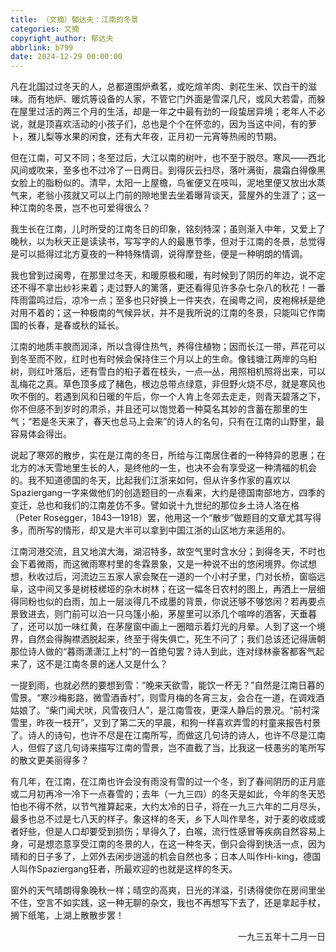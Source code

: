 ```yaml
---
title: （文摘）郁达夫：江南的冬景
categories: 文摘
copyright_author: 郁达夫
abbrlink: b799
date: 2024-12-29 00:00:00
---
```



凡在北国过过冬天的人，总都道围炉煮茗，或吃煊羊肉、剥花生米、饮白干的滋味。而有地炉、暖炕等设备的人家，不管它门外面是雪深几尺，或风大若雷，而躲在屋里过活的两三个月的生活，却是一年之中最有劲的一段蛰居异境；老年人不必说，就是顶喜欢活动的小孩子们，总也是个个在怀恋的，因为当这中间，有的萝卜，雅儿梨等水果的闲食，还有大年夜，正月初一元宵等热闹的节期。

但在江南，可又不同；冬至过后，大江以南的树叶，也不至于脱尽。寒风——西北风间或吹来，至多也不过冷了一日两日。到得灰云扫尽，落叶满街，晨霜白得像黑女脸上的脂粉似的。清早，太阳一上屋檐，鸟雀便又在吱叫，泥地里便又放出水蒸气来，老翁小孩就又可以上门前的隙地里去坐着曝背谈天，营屋外的生涯了；这一种江南的冬景，岂不也可爱得很么？

我生长在江南，儿时所受的江南冬日的印象，铭刻特深；虽则渐入中年，又爱上了晚秋，以为秋天正是读读书，写写字的人的最惠节季，但对于江南的冬景，总觉得是可以抵得过北方夏夜的一种特殊情调，说得摩登些，便是一种明朗的情调。

我也曾到过闽粤，在那里过冬天，和暖原极和暖，有时候到了阴历的年边，说不定还不得不拿出纱衫来着；走过野人的篱落，更还看得见许多杂七杂八的秋花！一番阵雨雷鸣过后，凉冷一点；至多也只好换上一件夹衣，在闽粤之间，皮袍棉袄是绝对用不着的；这一种极南的气候异状，并不是我所说的江南的冬景，只能叫它作南国的长春，是春或秋的延长。

江南的地质丰腴而润泽，所以含得住热气，养得住植物；因而长江一带，芦花可以到冬至而不败，红时也有时候会保持住三个月以上的生命。像钱塘江两岸的乌桕树，则红叶落后，还有雪白的桕子着在枝头，一点—丛，用照相机照将出来，可以乱梅花之真。草色顶多成了赭色，根边总带点绿意，非但野火烧不尽，就是寒风也吹不倒的。若遇到风和日暖的午后，你一个人肯上冬郊去走走，则青天碧落之下，你不但感不到岁时的肃杀，并且还可以饱觉着一种莫名其妙的含蓄在那里的生气；“若是冬天来了，春天也总马上会来”的诗人的名句，只有在江南的山野里，最容易体会得出。

说起了寒郊的散步，实在是江南的冬日，所给与江南居住者的一种特异的恩惠；在北方的冰天雪地里生长的人，是终他的一生，也决不会有享受这一种清福的机会的。我不知道德国的冬天，比起我们江浙来如何，但从许多作家的喜欢以Spaziergang一字来做他们的创造题目的一点看来，大约是德国南部地方，四季的变迁，总也和我们的江南差仿不多。譬如说十九世纪的那位乡土诗人洛在格（Peter Rosegger，1843—1918）罢，他用这一个“散步”做题目的文章尤其写得多，而所写的情形，却又是大半可以拿到中国江浙的山区地方来适用的。

江南河港交流，且又地滨大海，湖沼特多，故空气里时含水分；到得冬天，不时也会下着微雨，而这微雨寒村里的冬霖景象，又是一种说不出的悠闲境界。你试想想，秋收过后，河流边三五家人家会聚在一道的一个小村子里，门对长桥，窗临远阜，这中间又多是树枝槎垭的杂木树林；在这一幅冬日农村的图上，再洒上一层细得同粉也似的白雨，加上一层淡得几不成墨的背景，你说还够不够悠闲？若再要点景致进去，则门前可以泊一只乌篷小船，茅屋里可以添几个喧哗的酒客，天垂暮了，还可以加一味红黄，在茅屋窗中画上一圈暗示着灯光的月晕。人到了这一个境界，自然会得胸襟洒脱起来，终至于得失俱亡，死生不问了；我们总该还记得唐朝那位诗人做的“暮雨潇潇江上村”的一首绝句罢？诗人到此，连对绿林豪客都客气起来了，这不是江南冬景的迷人又是什么？

一提到雨，也就必然的要想到雪：“晚来天欲雪，能饮一杯无？”自然是江南日暮的雪景。“寒沙梅影路，微雪酒香村”，则雪月梅的冬宵三友，会合在一道，在调戏酒姑娘了。“柴门闻犬吠，风雪夜归人”，是江南雪夜，更深人静后的景况。“前村深雪里，昨夜一枝开”，又到了第二天的早晨，和狗一样喜欢弄雪的村童来报告村景了。诗人的诗句，也许不尽是在江南所写，而做这几句诗的诗人，也许不尽是江南人，但假了这几句诗来描写江南的雪景，岂不直截了当，比我这一枝愚劣的笔所写的散文更美丽得多？

有几年，在江南，在江南也许会没有雨没有雪的过一个冬，到了春间阴历的正月底或二月初再冷一冷下一点春雪的；去年（一九三四）的冬天是如此，今年的冬天恐怕也不得不然，以节气推算起来，大约太冷的日子，将在一九三六年的二月尽头，最多也总不过是七八天的样子。象这样的冬天，乡下人叫作旱冬，对于麦的收成或者好些，但是人口却要受到损伤；旱得久了，白喉，流行性感冒等疾病自然容易上身，可是想恣意享受江南的冬景的人，在这一种冬天，倒只会得到快活一点，因为晴和的日子多了，上郊外去闲步逍遥的机会自然也多；日本人叫作Hi-king，德国人叫作Spaziergang狂者，所最欢迎的也就是这样的冬天。

窗外的天气晴朗得象晚秋一样；晴空的高爽，日光的洋溢，引诱得使你在房间里坐不住，空言不如实践，这一种无聊的杂文，我也不再想写下去了，还是拿起手杖，搁下纸笔，上湖上散散步罢！

<div style="text-align: right;">一九三五年十二月一日</div>